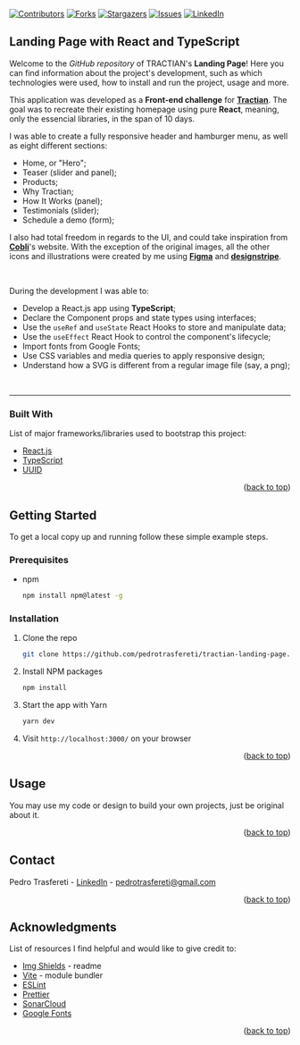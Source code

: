 <div id="top"></div>
<!--
***
*** This readme template was inspired by: https://github.com/othneildrew/Best-README-Template/
***
-->

[![Contributors][contributors-shield]][contributors-url]
[![Forks][forks-shield]][forks-url]
[![Stargazers][stars-shield]][stars-url]
[![Issues][issues-shield]][issues-url]
[![LinkedIn][linkedin-shield]][linkedin-url]

<!-- ABOUT THE PROJECT -->
## Landing Page with React and TypeScript

Welcome to the _GitHub repository_ of TRACTIAN's **Landing Page**!
Here you can find information about the project's development, such as which technologies were used, how to install and run the project, usage and more.

This application was developed as a **Front-end challenge** for [**Tractian**][tractian-url].
The goal was to recreate their existing homepage using pure **React**, meaning, only the essencial libraries, in the span of 10 days.

I was able to create a fully responsive header and hamburger menu, as well as eight different sections:
- Home, or "Hero";
- Teaser (slider and panel);
- Products;
- Why Tractian;
- How It Works (panel);
- Testimonials (slider);
- Schedule a demo (form);

I also had total freedom in regards to the UI, and could take inspiration from [**Cobli**][cobli-url]'s website.
With the exception of the original images, all the other icons and illustrations were created by me using [**Figma**][figma-url] and [**designstripe**][designstripe-url].

<!-- <div align="center">

  <img
    src="public/app.gif"
    alt="Animated Game GIF"
    height="380px"
    width="380px"
  />

</div> -->

<br />

During the development I was able to:

* Develop a React.js app using **TypeScript**;
* Declare the Component props and state types using interfaces;
* Use the `useRef` and `useState` React Hooks to store and manipulate data;
* Use the `useEffect` React Hook to control the component's lifecycle;
* Import fonts from Google Fonts;
* Use CSS variables and media queries to apply responsive design;
* Understand how a SVG is different from a regular image file (say, a png);

<br />

---

### Built With

List of major frameworks/libraries used to bootstrap this project:

* [React.js](https://reactjs.org/)
* [TypeScript](https://www.typescriptlang.org/)
* [UUID](https://www.npmjs.com/package/uuid)



<p align="right">(<a href="#top">back to top</a>)</p>



<!-- GETTING STARTED -->
## Getting Started

To get a local copy up and running follow these simple example steps.

### Prerequisites

* npm
  ```sh
  npm install npm@latest -g
  ```


### Installation

1. Clone the repo
   ```sh
   git clone https://github.com/pedrotrasfereti/tractian-landing-page.git
   ```
2. Install NPM packages
   ```sh
   npm install
   ```
3. Start the app with Yarn
   ```sh
   yarn dev
   ```
4. Visit `http://localhost:3000/` on your browser


<p align="right">(<a href="#top">back to top</a>)</p>



<!-- USAGE EXAMPLES -->
## Usage

You may use my code or design to build your own projects, just be original about it.

<p align="right">(<a href="#top">back to top</a>)</p>



<!-- CONTACT -->
## Contact

Pedro Trasfereti - [LinkedIn](https://www.linkedin.com/in/pedro-trasfereti/) - pedrotrasfereti@gmail.com

<p align="right">(<a href="#top">back to top</a>)</p>



<!-- ACKNOWLEDGMENTS -->
## Acknowledgments

List of resources I find helpful and would like to give credit to:

* [Img Shields](https://shields.io) - readme
* [Vite](https://vitejs.dev/) - module bundler
* [ESLint](https://eslint.org/)
* [Prettier](https://prettier.io/)
* [SonarCloud](https://sonarcloud.io/)
* [Google Fonts](https://fonts.google.com/)

<p align="right">(<a href="#top">back to top</a>)</p>



<!-- MARKDOWN LINKS & IMAGES -->
<!-- https://www.markdownguide.org/basic-syntax/#reference-style-links -->
[contributors-shield]: https://img.shields.io/github/contributors/othneildrew/Best-README-Template.svg?style=for-the-badge
[contributors-url]: https://github.com/pedrotrasfereti/tractian-landing-page/graphs/contributors
[forks-shield]: https://img.shields.io/github/forks/othneildrew/Best-README-Template.svg?style=for-the-badge
[forks-url]: https://github.com/pedrotrasfereti/tractian-landing-page/network/members
[stars-shield]: https://img.shields.io/github/stars/othneildrew/Best-README-Template.svg?style=for-the-badge
[stars-url]: https://github.com/pedrotrasfereti/tractian-landing-page/stargazers
[issues-shield]: https://img.shields.io/github/issues/othneildrew/Best-README-Template.svg?style=for-the-badge
[issues-url]: https://github.com/pedrotrasfereti/tractian-landing-page/issues
[linkedin-shield]: https://img.shields.io/badge/-LinkedIn-black.svg?style=for-the-badge&logo=linkedin&colorB=555
[linkedin-url]: https://www.linkedin.com/in/pedro-trasfereti/
[tractian-url]: https://tractian.com/en
[cobli-url]: https://www.cobli.co/
[figma-url]: https://www.figma.com
[designstripe-url]: https://designstripe.com/

